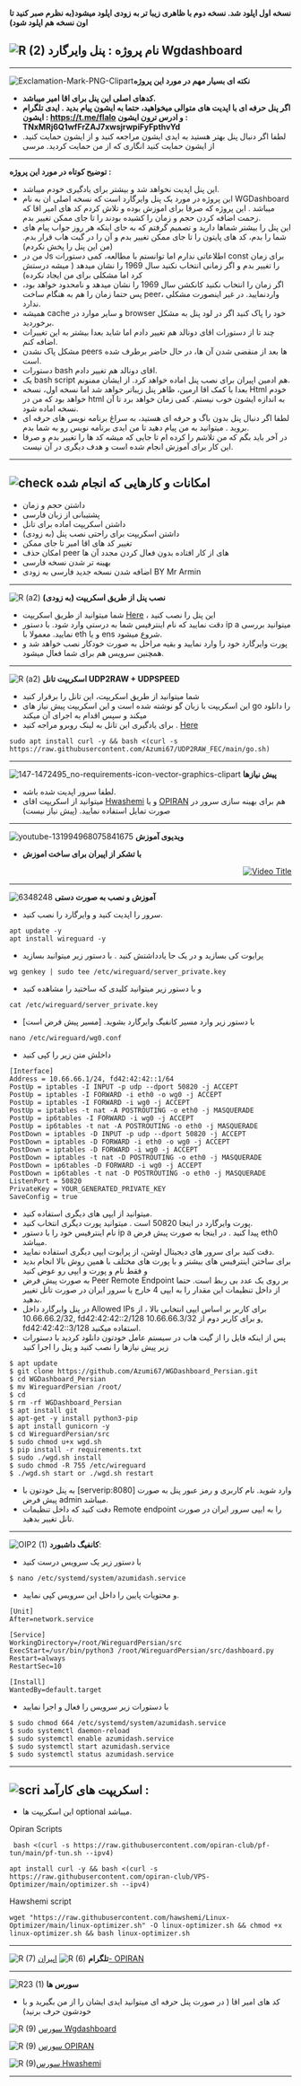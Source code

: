 **نسخه اول اپلود شد. نسخه دوم با ظاهری زیبا تر به زودی اپلود میشود(به نظرم صبر کنید تا اون نسخه هم اپلود شود)**

![R (2)](https://github.com/Azumi67/PrivateIP-Tunnel/assets/119934376/a064577c-9302-4f43-b3bf-3d4f84245a6f)
نام پروژه : پنل وایرگارد Wgdashboard
---------------------------------------------------------------

-----------
![Exclamation-Mark-PNG-Clipart](https://github.com/Azumi67/WGDashboard_Persian/assets/119934376/b069a886-5cf2-4093-83e0-8474376368aa)**نکته ای بسیار مهم در مورد این پروژه**

- **کدهای اصلی این پنل برای اقا امیر میباشد.**
- **اگر پنل حرفه ای با اپدیت های متوالی میخواهید، حتما به ایشون پیام بدید . ایدی تلگرام ایشون : https://t.me/flalo  و ادرس ترون ایشون : TNxMRj6Q1wfFrZAJ7xwsjrwpiFyFpthvYd**
- لطفا اگر دنبال پنل بهتر هستید به ایدی ایشون مراجعه کنید و از ایشون حمایت کنید. از ایشون حمایت کنید انگاری که از من حمایت کردید. مرسی

-----------------------------

**توضیح کوتاه در مورد این پروژه :**
- این پنل اپدیت نخواهد شد و بیشتر برای یادگیری خودم میباشد. 
- این پروژه در مورد یک پنل وایرگارد است که نسخه اصلی ان به نام WGDashboard میباشد . این پروژه که صرفا برای اموزش بوده و تلاش کردم کد های امیر اقا که زحمت اضافه کردن حجم و زمان را کشیده بودند را تا جای ممکن تغییر بدم.
- این پنل را بیشتر شماها دارید و تصمیم گرفتم که به جای اینکه هر روز جواب پیام های شما را بدم، کد های پایتون را تا جای ممکن تغییر بدم و آن را در گیت هاب قرار بدم.(من این پنل را پخش نکردم)
- من در Js اطلاعاتی ندارم اما توانستم با مطالعه، کمی دستورات const برای زمان را تغییر بدم و اگر زمانی انتخاب نکنید سال 1969 را نشان میدهد ( میشه درستش کرد اما مشکلی برای من ایجاد نکرده)
- اگر زمان را انتخاب نکنید کانکشن سال 1969 را نشان میدهد و نامحدود خواهد بود، پس حتما زمان را هم به هنگام ساخت peer، واردنمایید. در غیر اینصورت مشکلی ندارد.
- همیشه cache و سایر موارد در browser خود را پاک کنید اگر در لود پنل به مشکل برخوردید.
- چند تا از دستورات اقای دونالد هم تغییر دادم اما شاید بعدا بیشتر به این تغییرات اضافه کنم.
- مشکل پاک نشدن peers ها بعد از منقضی شدن آن ها، در حال حاضر برطرف شده است.
- دستورات bash اقای دونالد هم تغییر دادم.
- یک bash script هم ادمین اپیران برای نصب پنل اماده خواهد کرد. از ایشان ممنونم.
- بعدا با کمک اقا ارمین، ظاهر پنل زیباتر خواهد شد اما نسخه اول، نسخه Html خودم خواهد بود که من در html به اندازه ایشون خوب نیستم. کمی زمان خواهد برد تا آن نسخه اماده شود.
- لطفا اگر دنبال پنل بدون باگ و حرفه ای هستید، به سراغ برنامه نویس های حرفه ای بروید . میتوانید به من پیام دهید تا من ایدی برنامه نویس رو به شما بدم.
- در آخر باید بگم که من تلاشم را کرده ام تا جایی که میشه کد ها را تغییر بدم و صرفا این کار برای آموزش انجام شده است و هدف دیگری در آن نیست.


--------------
![check](https://github.com/Azumi67/PrivateIP-Tunnel/assets/119934376/13de8d36-dcfe-498b-9d99-440049c0cf14)
**امکانات و کارهایی که انجام شده**
-

- داشتن حجم و زمان
- پشتیبانی از زبان فارسی
- داشتن اسکریپت اماده برای تانل
- داشتن اسکریپت برای راحتی نصب پنل (به زودی)
- تغییر کد های اقا امیر تا جای ممکن
- امکان حذف peer های از کار افتاده بدون فعال کردن مجدد آن ها
- بهینه تر شدن نسخه فارسی
- اضافه شدن نسخه جدید فارسی به زودی BY Mr Armin

-------------------
![R (a2)](https://github.com/Azumi67/WGDashboard/assets/119934376/10caabad-bd5f-4e8f-8e86-82cf3c3f5e24)
**نصب پنل از طریق اسکریپت (به زودی)**

- شما میتوانید از طریق اسکریپت [Here]() ، این پنل را نصب کنید
- دقت نمایید که نام اینترفیس شما به درستی وارد شود. با دستور ip a میتوانید بررسی نمایید. معمولا با eth و یا ens شروع میشود.
- پورت وایرگارد خود را وارد نمایید و بقیه مراحل به صورت خودکار نصب خواهد شد و همچنین سرویس هم برای شما فعال میشود.



--------------
![R (a2)](https://github.com/Azumi67/WGDashboard/assets/119934376/10caabad-bd5f-4e8f-8e86-82cf3c3f5e24)
**اسکریپت تانل UDP2RAW + UDPSPEED**

- شما میتوانید از طریق اسکریپت، این تانل را برقرار کنید
- این اسکریپت با زبان گو نوشته شده است و این اسکریپت پیش نیاز های go را دانلود میکند و سپس اقدام به اجرای آن میکند
- برای یادگیری این تانل به لینک روبرو مراجه کنید . [Here](https://github.com/Azumi67/UDP2RAW_FEC)


```
sudo apt install curl -y && bash <(curl -s https://raw.githubusercontent.com/Azumi67/UDP2RAW_FEC/main/go.sh)
```

----------------------------

![147-1472495_no-requirements-icon-vector-graphics-clipart](https://github.com/Azumi67/V2ray_loadbalance_multipleServers/assets/119934376/98d8c2bd-c9d2-4ecf-8db9-246b90e1ef0f)
 **پیش نیازها**

 - لطفا سرور اپدیت شده باشه.
 - میتوانید از اسکریپت اقای [Hwashemi](https://github.com/hawshemi/Linux-Optimizer) و یا [OPIRAN](https://github.com/opiran-club/VPS-Optimizer) هم برای بهینه سازی سرور در صورت تمایل استفاده نمایید. (پیش نیاز نیست)


----------------------------
![youtube-131994968075841675](https://github.com/Azumi67/FRP-V2ray-Loadbalance/assets/119934376/24202a92-aff2-4079-a6c2-9db14cd0ecd1)
**ویدیوی آموزش**

- **با تشکر از اپیران برای ساخت اموزش**
<div align="right">

[![Video Title](https://img.youtube.com/vi/o1eSsbbphAg/0.jpg)](https://youtu.be/o1eSsbbphAg?si=S60xxVsZRg89cp34)

</div>

-----------------------------------------

  ![6348248](https://github.com/Azumi67/PrivateIP-Tunnel/assets/119934376/398f8b07-65be-472e-9821-631f7b70f783)
**آموزش و نصب به صورت دستی**

 - سرور را اپدیت کنید و وایرگارد را نصب کنید.

```
apt update -y
apt install wireguard -y
```
- پرایوت کی بسازید و در یک جا یادداشتش کنید . با دستور زیر میتوانید بسازید
  
```
wg genkey | sudo tee /etc/wireguard/server_private.key
```
- و با دستور زیر میتوانید کلیدی که ساختید را مشاهده کنید

```
cat /etc/wireguard/server_private.key
```


- با دستور زیر وارد مسیر کانفیگ وایرگارد بشوید. [مسیر پیش فرض است]
```
nano /etc/wireguard/wg0.conf
```

- داخلش متن زیر را کپی کنید
```
[Interface]
Address = 10.66.66.1/24, fd42:42:42::1/64
PostUp = iptables -I INPUT -p udp --dport 50820 -j ACCEPT
PostUp = iptables -I FORWARD -i eth0 -o wg0 -j ACCEPT
PostUp = iptables -I FORWARD -i wg0 -j ACCEPT
PostUp = iptables -t nat -A POSTROUTING -o eth0 -j MASQUERADE
PostUp = ip6tables -I FORWARD -i wg0 -j ACCEPT
PostUp = ip6tables -t nat -A POSTROUTING -o eth0 -j MASQUERADE
PostDown = iptables -D INPUT -p udp --dport 50820 -j ACCEPT
PostDown = iptables -D FORWARD -i eth0 -o wg0 -j ACCEPT
PostDown = iptables -D FORWARD -i wg0 -j ACCEPT
PostDown = iptables -t nat -D POSTROUTING -o eth0 -j MASQUERADE
PostDown = ip6tables -D FORWARD -i wg0 -j ACCEPT
PostDown = ip6tables -t nat -D POSTROUTING -o eth0 -j MASQUERADE
ListenPort = 50820
PrivateKey = YOUR_GENERATED_PRIVATE_KEY
SaveConfig = true
```

- میتوانید از ایپی های دیگری استفاده کنید.
- پورت وایرگارد در اینجا 50820 است . میتوانید پورت دیگری انتخاب کنید.
- نام اینترفیس خود را با دستور ip a پیدا کنید . در اینجا به صورت پیش فرض eth0 میباشد.
- دقت کنید برای سرور های دیجیتال اوشن،  از پرایوت ایپی دیگری استفاده نمایید.
- برای ساختن اینترفیس های بیشتر و با پورت های مختلف با همین روش بالا انجام بدید و فقط نام و پورت و ایپی رو عوض کنید
- به صورت پیش فرض Peer Remote Endpoint بر روی یک عدد بی ربط است. حتما از داخل تنظیمات این مقدار را به ایپی 4 خارج یا سرور ایران در صورت تانل تغییر بدهید.
- در پنل وایرگارد داخل Allowed IPs برای کاربر بر اساس ایپی انتخابی بالا ، از 10.66.66.2/32, fd42:42:42::2/128 و برای کاربر دوم از 10.66.66.3/32, fd42:42:42::3/128 استفاده میکنید.
 - پس از اینکه فایل را از گیت هاب در سیستم عامل خودتون دانلود کردید با دستورات زیر پیش نیازها را نصب کنید و پنل را اجرا کنید

```
$ apt update
$ git clone https://github.com/Azumi67/WGDashboard_Persian.git
$ cd WGDashboard_Persian
$ mv WireguardPersian /root/
$ cd
$ rm -rf WGDashboard_Persian
$ apt install git
$ apt-get -y install python3-pip
$ apt install gunicorn -y
$ cd WireguardPersian/src
$ sudo chmod u+x wgd.sh
$ pip install -r requirements.txt
$ sudo ./wgd.sh install
$ sudo chmod -R 755 /etc/wireguard
$ ./wgd.sh start or ./wgd.sh restart
```

- به پنل خودتون با [serverip:8080] وارد شوید. نام کاربری و رمز عبور پنل به صورت پیش فرض admin میباشد.
- دقت کنید که داخل تنظیمات Remote endpoint را به ایپی سرور ایران در صورت تانل تغییر بدهید.
---------------------

![OIP2 (1)](https://github.com/Azumi67/WGDashboard/assets/119934376/da33cc90-f9f6-4772-8058-e317d9345252)
 **کانفیگ داشبورد**:

- با دستور زیر یک سرویس درست کنید

```
$ nano /etc/systemd/system/azumidash.service
```
- و محتویات پایین را داخل این سرویس کپی نمایید.
```
[Unit]
After=network.service

[Service]
WorkingDirectory=/root/WireguardPersian/src
ExecStart=/usr/bin/python3 /root/WireguardPersian/src/dashboard.py
Restart=always
RestartSec=10

[Install]
WantedBy=default.target
```

- با دستورات زیر سرویس را فعال و اجرا نمایید
```
$ sudo chmod 664 /etc/systemd/system/azumidash.service
$ sudo systemctl daemon-reload
$ sudo systemctl enable azumidash.service
$ sudo systemctl start azumidash.service
$ sudo systemctl status azumidash.service
```

----------------------------------------------------------------

![scri](https://github.com/Azumi67/FRP-V2ray-Loadbalance/assets/119934376/cbfb72ac-eff1-46df-b5e5-a3930a4a6651)
**اسکریپت های کارآمد :**
-
- این اسکریپت ها optional میباشد.


 
 Opiran Scripts
 
```
 bash <(curl -s https://raw.githubusercontent.com/opiran-club/pf-tun/main/pf-tun.sh --ipv4)
```

```
apt install curl -y && bash <(curl -s https://raw.githubusercontent.com/opiran-club/VPS-Optimizer/main/optimizer.sh --ipv4)
```

Hawshemi script

```
wget "https://raw.githubusercontent.com/hawshemi/Linux-Optimizer/main/linux-optimizer.sh" -O linux-optimizer.sh && chmod +x linux-optimizer.sh && bash linux-optimizer.sh
```

---------------------------------------------
![R (7)](https://github.com/Azumi67/PrivateIP-Tunnel/assets/119934376/42c09cbb-2690-4343-963a-5deca12218c1)
**تلگرام** 
![R (6)](https://github.com/Azumi67/FRP-V2ray-Loadbalance/assets/119934376/f81bf6e1-cfed-4e24-b944-236f5c0b15d3) [اپیران- OPIRAN](https://t.me/OPIranClubb)

---------------------------------
![R23 (1)](https://github.com/Azumi67/FRP-V2ray-Loadbalance/assets/119934376/18d12405-d354-48ac-9084-fff98d61d91c)
**سورس ها**



- کد های امیر اقا ( در صورت پنل حرفه ای میتوانید ایدی ایشان را از من بگیرید و با خودشون حرف برنید)



![R (9)](https://github.com/Azumi67/FRP-V2ray-Loadbalance/assets/119934376/33388f7b-f1ab-4847-9e9b-e8b39d75deaa) [سورس Wgdashboard](https://github.com/donaldzou/WGDashboard)

![R (9)](https://github.com/Azumi67/FRP-V2ray-Loadbalance/assets/119934376/33388f7b-f1ab-4847-9e9b-e8b39d75deaa) [سورس  OPIRAN](https://github.com/opiran-club)

![R (9)](https://github.com/Azumi67/6TO4-GRE-IPIP-SIT/assets/119934376/4758a7da-ab54-4a0a-a5a6-5f895092f527)[سورس  Hwashemi](https://github.com/hawshemi/Linux-Optimizer)



-----------------------------------------------------


